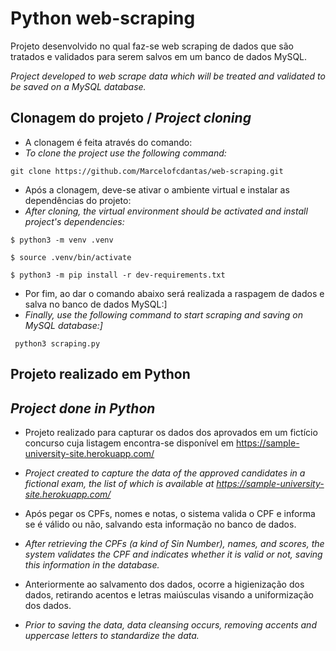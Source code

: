 # Python web-scraping

Projeto desenvolvido no qual faz-se web scraping de dados que são tratados e validados para serem salvos em um banco de dados MySQL.

_Project developed to web scrape data which will be treated and validated to be saved on a MySQL database._

## Clonagem do projeto / _Project cloning_

- A clonagem é feita através do comando:
- _To clone the project use the following command:_

```git clone https://github.com/Marcelofcdantas/web-scraping.git```

- Após a clonagem, deve-se ativar o ambiente virtual e instalar as dependências do projeto:
- _After cloning, the virtual environment should be activated and install project's dependencies:_

```
$ python3 -m venv .venv

$ source .venv/bin/activate

$ python3 -m pip install -r dev-requirements.txt
```

- Por fim, ao dar o comando abaixo será realizada a raspagem de dados e salva no banco de dados MySQL:]
- _Finally, use the following command to start scraping and saving on MySQL database:]_

``` python3 scraping.py```

## Projeto realizado em Python 
## _Project done in Python_

- Projeto realizado para capturar os dados dos aprovados em um fictício concurso cuja listagem encontra-se disponível em https://sample-university-site.herokuapp.com/
- _Project created to capture the data of the approved candidates in a fictional exam, the list of which is available at https://sample-university-site.herokuapp.com/_

- Após pegar os CPFs, nomes e notas, o sistema valida o CPF e informa se é válido ou não, salvando esta informação no banco de dados.
- _After retrieving the CPFs (a kind of Sin Number), names, and scores, the system validates the CPF and indicates whether it is valid or not, saving this information in the database._

- Anteriormente ao salvamento dos dados, ocorre a higienização dos dados, retirando acentos e letras maiúsculas visando a uniformização dos dados.
- _Prior to saving the data, data cleansing occurs, removing accents and uppercase letters to standardize the data._
